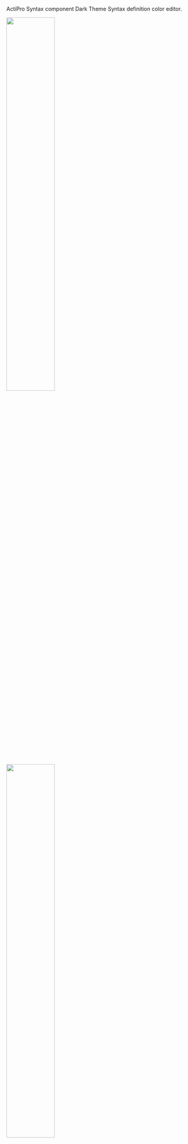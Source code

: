 ActiPro Syntax component Dark Theme Syntax definition color editor.

<img src="https://camo.githubusercontent.com/93287ded1c416f13b0f2bc89295f673e0ac2a1412b33f96edbb3ecd9ec9b70d4/68747470733a2f2f69322e70617374652e706963732f39303365353932376534356335356462346466363762663763623739323461332e706e67" width=50% height=50%>

<img src="https://camo.githubusercontent.com/87aacfff6ba0439eb96186000af9196073b158bd629e37e39d51db6d0555778b/68747470733a2f2f69322e70617374652e706963732f62313731393961333636646233306136346364306563646666646538613636362e706e67" width=50% height=50%>
